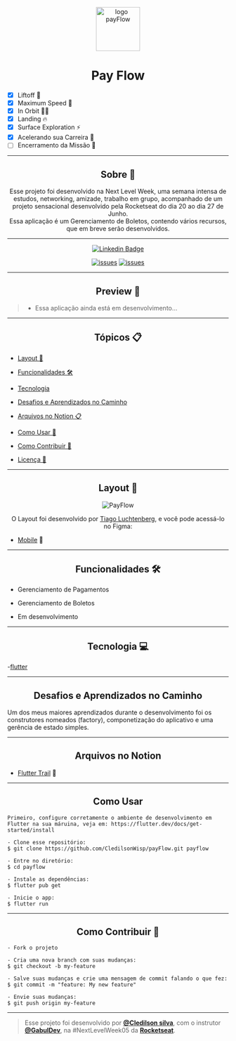 <p align="center">
      <img src="https://github.com/brunomoraisti/nlw-payflow/blob/main/assets/images/logofull.png" width="100" alt="logo payFlow"/>
</p>

<h1 align="center">Pay Flow</h1>

- [x] Liftoff :fist_left:
- [x] Maximum Speed :leg:
- [x] In Orbit 👨‍🚀
- [x] Landing 🔥
- [x] Surface Exploration ⚡
- [x] Acelerando sua Carreira 🚀
- [ ] Encerramento da Missão 💜

---

<h2 align="center">Sobre 📖</h2>

<p align="center">
   Esse projeto foi desenvolvido na Next Level Week, uma semana intensa de estudos, networking, amizade, trabalho em grupo, acompanhado de um projeto sensacional desenvolvido pela Rocketseat do dia 20 ao dia 27 de Junho.<br>
   Essa aplicação é um Gerenciamento de Boletos, contendo vários recursos, que em breve serão desenvolvidos. <br>
</p>

---

   <div align="center">

[![Linkedin Badge](https://img.shields.io/static/v1?label=&message=Bruno&color=0000FF&style=for-the-badge&logo=LinkedIn)](https://www.linkedin.com/in/brunomoraisti/)

[![issues](https://img.shields.io/github/issues/brunomoraisti/payFlow)]()
[![issues](https://img.shields.io/github/stars/brunomoraisti/payFlow)]()

   </div>

---

<h2 align="center">Preview 📱</h2>

> - Essa aplicação ainda está em desenvolvimento...

---

<h2 align="center">Tópicos 📋</h2>

   <p>

- [Layout 🎨](#layout-)
- [Funcionalidades 🛠️](#Funcionalidades-%EF%B8%8F)
- [Tecnologia](#Tecnologia-)
- [Desafios e Aprendizados no Caminho ](#desafios-e-aprendizados-no-caminho-)
- [Arquivos no Notion 📋](#arquivos-no-notion-)
- [Como Usar 🤔](#como-usar-)
- [Como Contribuir 💪](#como-contribuir-)
- [Licença 📝](#licença-)

   </p>

---

<h2 align="center">Layout 🎨</h2>

   <p align="center">
      <img alt="PayFlow" title="PayFlow" src="https://user-images.githubusercontent.com/59374587/122856653-86779c80-d2ed-11eb-8927-8c5433dc37d3.png" />
   </p>

   <p align="center">
      O Layout foi desenvolvido por <a href="https://instagram.com/tiagoluchtenberg">Tiago Luchtenberg</a>, e você pode acessá-lo no Figma:
   
   - <a href="https://www.figma.com/file/kLK7FYnWKMoN68sQXcSniu/PayFlow">Mobile</a> 📱
   </p>

---

<h2 align="center">Funcionalidades 🛠️</h2>

   <p>
   
- Gerenciamento de Pagamentos 
- Gerenciamento de Boletos
- Em desenvolvimento
  
   </p>

---

<h2 align="center">Tecnologia 💻</h2>
 <p>

-[flutter](https://flutter.dev/docs/get-started/install)

 </p>

---

<h2 align="center">Desafios e Aprendizados no Caminho </h2>

   <p>
   Um dos meus  maiores aprendizados durante o desenvolvimento foi os construtores nomeados (factory), componetização do aplicativo e uma gerência de estado simples.<br>
   </p>

---

<h2 align="center">Arquivos no Notion </h2>

- [Flutter Trail](https://www.notion.so/NLW-Together-Conte-dos-complementares-ae22125e899549efb2d4e360b5ee5ca3) 🚀

---

<h2 align="center">Como Usar </h2>

```
Primeiro, configure corretamente o ambiente de desenvolvimento em Flutter na sua máruina, veja em: https://flutter.dev/docs/get-started/install

- Clone esse repositório:
$ git clone https://github.com/CledilsonWisp/payFlow.git payflow

- Entre no diretório:
$ cd payflow

- Instale as dependências:
$ flutter pub get

- Inicie o app:
$ flutter run
```

---

<h2 align="center">Como Contribuir 💪</h2>

```
- Fork o projeto

- Cria uma nova branch com suas mudanças:
$ git checkout -b my-feature

- Salve suas mudanças e crie uma mensagem de commit falando o que fez:
$ git commit -m "feature: My new feature"

- Envie suas mudanças:
$ git push origin my-feature
```

---

> Esse projeto foi desenvolvido por **[@Cledilson silva](https://www.linkedin.com/in/brunomoraisti/)**, com o instrutor **[@GabulDev](https://www.linkedin.com/in/gabuldev/)**, na #NextLevelWeek05 da **[Rocketseat](https://rocketseat.com.br/)**.<br>
